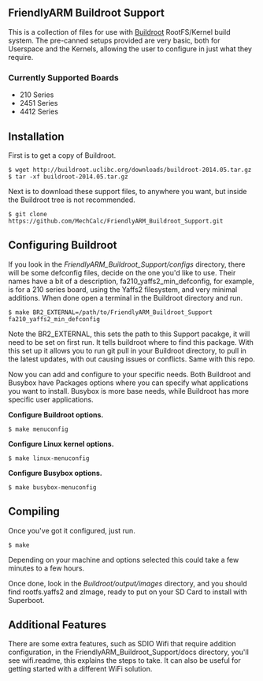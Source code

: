 ## FriendlyARM Buildroot Support ##
This is a collection of files for use with [Buildroot](http://buildroot.uclibc.org/) RootFS/Kernel build system. The pre-canned setups provided are very basic, both for Userspace and the Kernels, allowing the user to configure in just what they require.

### Currently Supported Boards ###
* 210 Series
* 2451 Series
* 4412 Series

## Installation ##
First is to get a copy of Buildroot.

    $ wget http://buildroot.uclibc.org/downloads/buildroot-2014.05.tar.gz
    $ tar -xf buildroot-2014.05.tar.gz

Next is to download these support files, to anywhere you want, but inside the Buildroot tree is not recommended.

    $ git clone https://github.com/MechCalc/FriendlyARM_Buildroot_Support.git

## Configuring Buildroot ##
If you look in the _FriendlyARM\_Buildroot\_Support/configs_ directory, there will be some defconfig files, decide on the one you'd like to use. Their names have a bit of a description, fa210_yaffs2_min_defconfig, for example, is for a 210 series board, using the Yaffs2 filesystem, and very minimal additions. When done open a terminal in the Buildroot directory and run.

    $ make BR2_EXTERNAL=/path/to/FriendlyARM_Buildroot_Support fa210_yaffs2_min_defconfig

Note the BR2_EXTERNAL, this sets the path to this Support pacakge, it will need to be set on first run. It tells buildroot where to find this package. With this set up it allows you to run git pull in your Buildroot directory, to pull in the latest updates, with out causing issues or conflicts. Same with this repo.

Now you can add and configure to your specific needs. Both Buildroot and Busybox have Packages options where you can specify what applications you want to install. Busybox is more base needs, while Buildroot has more specific user applications.

**Configure Buildroot options.**

    $ make menuconfig

**Configure Linux kernel options.**

    $ make linux-menuconfig

**Configure Busybox options.**

    $ make busybox-menuconfig

## Compiling ##
Once you've got it configured, just run.

    $ make

Depending on your machine and options selected this could take a few minutes to a few hours.

Once done, look in the _Buildroot/output/images_ directory, and you should find rootfs.yaffs2 and zImage, ready to put on your SD Card to install with Superboot.

## Additional Features ##
There are some extra features, such as SDIO Wifi that require addition configuration, in the FriendlyARM_Buildroot_Support/docs directory, you'll see wifi.readme, this explains the steps to take. It can also be useful for getting started with a different WiFi solution.

